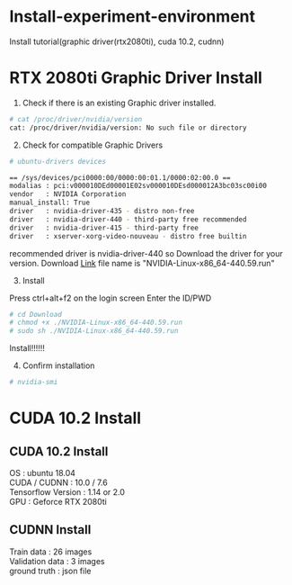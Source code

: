 # Install-experiment-environment
Install tutorial(graphic driver(rtx2080ti), cuda 10.2, cudnn)

RTX 2080ti Graphic Driver Install
=========
1. Check if there is an existing Graphic driver installed.
```bash
# cat /proc/driver/nvidia/version   
cat: /proc/driver/nvidia/version: No such file or directory   

```

2. Check for compatible Graphic Drivers
```bash
# ubuntu-drivers devices

== /sys/devices/pci0000:00/0000:00:01.1/0000:02:00.0 ==   
modalias : pci:v000010DEd00001E02sv000010DEsd000012A3bc03sc00i00   
vendor   : NVIDIA Corporation   
manual_install: True   
driver   : nvidia-driver-435 - distro non-free   
driver   : nvidia-driver-440 - third-party free recommended   
driver   : nvidia-driver-415 - third-party free   
driver   : xserver-xorg-video-nouveau - distro free builtin   

```

recommended driver is nvidia-driver-440
so Download the driver for your version.
Download [Link](https://www.nvidia.co.kr/Download/driverResults.aspx/156786/kr)
file name is "NVIDIA-Linux-x86_64-440.59.run"

3. Install 

Press ctrl+alt+f2 on the login screen
Enter the ID/PWD

```bash
# cd Download
# chmod +x ./NVIDIA-Linux-x86_64-440.59.run
# sudo sh ./NVIDIA-Linux-x86_64-440.59.run

```

Install!!!!!!

4. Confirm installation
```bash
# nvidia-smi

```



CUDA 10.2 Install
=========
## CUDA 10.2 Install

OS : ubuntu 18.04   
CUDA / CUDNN : 10.0 / 7.6   
Tensorflow Version : 1.14 or 2.0   
GPU : Geforce RTX 2080ti   


## CUDNN Install

Train data : 26 images   
Validation data : 3 images   
ground truth : json file   

 


